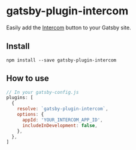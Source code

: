 # gatsby-plugin-intercom

Easily add the [Intercom](https://www.intercom.com/) button to your Gatsby site.

## Install
`npm install --save gatsby-plugin-intercom`

## How to use

```javascript
// In your gatsby-config.js
plugins: [
  {
    resolve: `gatsby-plugin-intercom`,
    options: {
      appId: 'YOUR_INTERCOM_APP_ID',
      includeInDevelopment: false,
    },
  },
]
```
